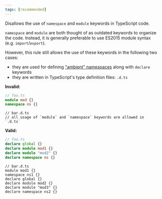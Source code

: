 ```yaml
---
tags: [recommended]
---
```


Disallows the use of `namespace` and `module` keywords in TypeScript code.

`namespace` and `module` are both thought of as outdated keywords to organize
the code. Instead, it is generally preferable to use ES2015 module syntax (e.g.
`import`/`export`).

However, this rule still allows the use of these keywords in the following two
cases:

- they are used for defining ["ambient" namespaces] along with `declare`
  keywords
- they are written in TypeScript's type definition files: `.d.ts`

["ambient" namespaces]: https://www.typescriptlang.org/docs/handbook/namespaces.html#ambient-namespaces

**Invalid:**

```typescript
// foo.ts
module mod {}
namespace ns {}
```

```dts
// bar.d.ts
// all usage of `module` and `namespace` keywords are allowed in `.d.ts`
```

**Valid:**

```typescript
// foo.ts
declare global {}
declare module mod1 {}
declare module "mod2" {}
declare namespace ns {}
```

```dts
// bar.d.ts
module mod1 {}
namespace ns1 {}
declare global {}
declare module mod2 {}
declare module "mod3" {}
declare namespace ns2 {}
```
